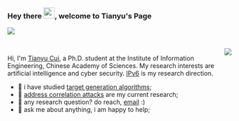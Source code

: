 ### Hey there <img src="https://media.giphy.com/media/hvRJCLFzcasrR4ia7z/giphy.gif" width="25px">, welcome to Tianyu's Page
![](https://visitor-badge.glitch.me/badge?page_id=CuiTianyu961030)

<br />

<a href="https://github.com/CuiTianyu961030?tab=repositories">
  <img align="right" src="https://github-readme-stats.vercel.app/api/top-langs/?username=CuiTianyu961030&layout=compact&langs_count=10&theme=dracula" />
</a>

Hi, I'm [Tianyu Cui](https://cuitianyu.site), a Ph.D. student at the Institute of Information Engineering, Chinese Academy of Sciences. My research interests are artificial intelligence and cyber security. [IPv6](https://en.wikipedia.org/wiki/IPv6) is my research direction.

- 💼 i have studied [target generation algorithms](https://github.com/CuiTianyu961030/6GAN);
- 🔭 [address correlation attacks](https://github.com/CuiTianyu961030/SiamHAN) are my current research;
- 🌱 any research question? do reach, [email](mailto:cuitianyu961030@163.com) :)
- 💬 ask me about anything, i am happy to help;



<!--
**CuiTianyu961030/CuiTianyu961030** is a ✨ _special_ ✨ repository because its `README.md` (this file) appears on your GitHub profile.

Here are some ideas to get you started:

- 🔭 I’m currently working on ...
- 🌱 I’m currently learning ...
- 👯 I’m looking to collaborate on ...
- 🤔 I’m looking for help with ...
- 💬 Ask me about ...
- 📫 How to reach me: ...
- 😄 Pronouns: ...
- ⚡ Fun fact: ...
-->
